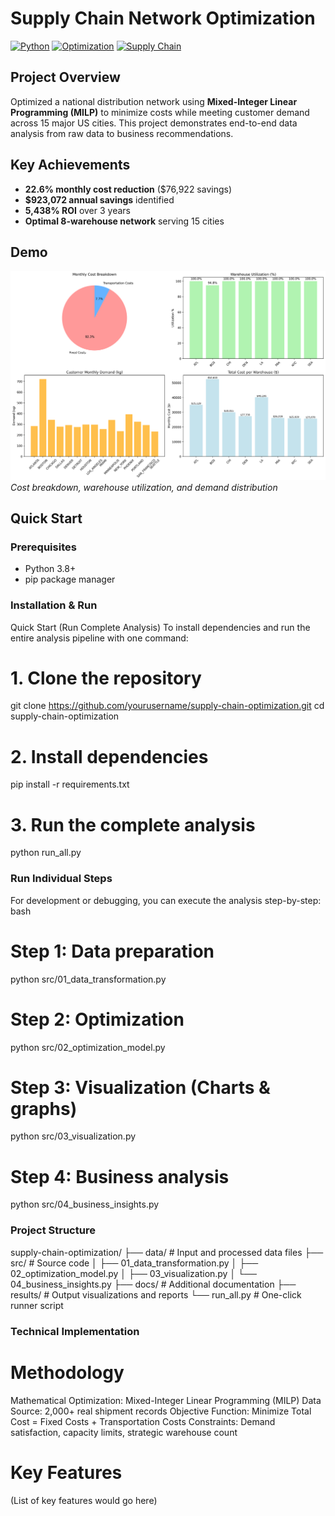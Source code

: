 # Supply Chain Network Optimization

[![Python](https://img.shields.io/badge/Python-3.8%2B-blue)](https://python.org)
[![Optimization](https://img.shields.io/badge/Optimization-MILP-green)](https://www.python.org)
[![Supply Chain](https://img.shields.io/badge/Supply%20Chain-Logistics-orange)](https://www.python.org)

##  Project Overview
Optimized a national distribution network using **Mixed-Integer Linear Programming (MILP)** to minimize costs while meeting customer demand across 15 major US cities. This project demonstrates end-to-end data analysis from raw data to business recommendations.

##  Key Achievements
- **22.6% monthly cost reduction** ($76,922 savings)
- **$923,072 annual savings** identified  
- **5,438% ROI** over 3 years
- **Optimal 8-warehouse network** serving 15 cities

##  Demo
![supply_chain_optimization_results](results/supply_chain_optimization_results.png)
*Cost breakdown, warehouse utilization, and demand distribution*

##  Quick Start

### Prerequisites
- Python 3.8+
- pip package manager

### Installation & Run
Quick Start (Run Complete Analysis)
To install dependencies and run the entire analysis pipeline with one command:
# 1. Clone the repository
git clone https://github.com/yourusername/supply-chain-optimization.git
cd supply-chain-optimization

# 2. Install dependencies
pip install -r requirements.txt

# 3. Run the complete analysis
python run_all.py

### Run Individual Steps
For development or debugging, you can execute the analysis step-by-step:
bash
# Step 1: Data preparation
python src/01_data_transformation.py

# Step 2: Optimization
python src/02_optimization_model.py

# Step 3: Visualization (Charts & graphs)
python src/03_visualization.py

# Step 4: Business analysis
python src/04_business_insights.py

### Project Structure
supply-chain-optimization/
├── data/                    # Input and processed data files
├── src/                     # Source code
│   ├── 01_data_transformation.py
│   ├── 02_optimization_model.py
│   ├── 03_visualization.py
│   └── 04_business_insights.py
├── docs/                    # Additional documentation
├── results/                 # Output visualizations and reports
└── run_all.py              # One-click runner script

### Technical Implementation
# Methodology
Mathematical Optimization: Mixed-Integer Linear Programming (MILP)
Data Source: 2,000+ real shipment records
Objective Function: Minimize Total Cost = Fixed Costs + Transportation Costs
Constraints: Demand satisfaction, capacity limits, strategic warehouse count

# Key Features
(List of key features would go here)
